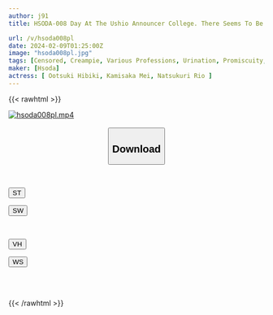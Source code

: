 ```yaml
---
author: j91
title: HSODA-008 Day At The Ushio Announcer College. There Seems To Be A School In Tokyo That Trains Announcers Who Are Good At Dealing With Tides, And Because Of The Nature Of Their Profession, They Have To Let Go Of Any Sense Of Shame...

url: /v/hsoda008pl
date: 2024-02-09T01:25:00Z
image: "hsoda008pl.jpg"
tags: [Censored, Creampie, Various Professions, Urination, Promiscuity, Fantasy	]
maker: [Hsoda]
actress: [ Ootsuki Hibiki, Kamisaka Mei, Natsukuri Rio ]
---
```



{{< rawhtml >}}

<div class="video" data-videoid="PJyzyGGdyviAm2">
    <a href="javascript:;">
        <img src="/v/hsoda008pl/hsoda008pl.jpg" width="WIDTH" height="HEIGHT" alt="hsoda008pl.mp4" loading="lazy">
    </a>
</div>

<script type="text/javascript" src="https://j91.asia/asset/on-demand-st.js"></script>

<br>
  <link rel="stylesheet" href="https://j91.asia/asset/bs5.css">
  
  <center>
  <button class="btn btn-primary" type="button" data-bs-toggle="collapse" data-bs-target=".multi-collapse" aria-expanded="false" aria-controls="multiCollapseExample1 multiCollapseExample2"><h2>Download</h2></button></center>
</p>
<div class="row">
  <div class="col">
    <div class="collapse multi-collapse" id="multiCollapseExample1">
      <div class="card card-body">
	      	      <br>
<div class="buttons">  
<p><a href="https://streamtape.to/v/PJyzyGGdyviAm2" target="_blank"><button class="btn-hover color-3"><i class="fa fa-download"></i> ST</button></a></p>
<p><a href="https://flaswish.com/4230cc9uhsat" target="_blank"><button class="btn-hover color-2"><i class="fa fa-download"></i> SW</button></a></p></div>
    </div>
  </div>
</div>
  <div class="col">
    <div class="collapse multi-collapse" id="multiCollapseExample2">
      <div class="card card-body">
	      <br>
<div class="buttons">
<p><a href="javascript:;" target="_blank"><button class="btn-hover color-9"><i class="fa fa-download"></i> VH</button></a></p>
<p><a href="javascript:;" target="_blank"><button class="btn-hover color-8"><i class="fa fa-download"></i> WS</button></a></p></div>
<br><br>
      </div>
    </div>
  </div>
</div>

{{< /rawhtml >}}